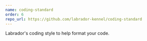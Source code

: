 ```yaml
---
name: coding-standard
order: 6
repo_url: https://github.com/labrador-kennel/coding-standard
---
```

Labrador's coding style to help format your code.

